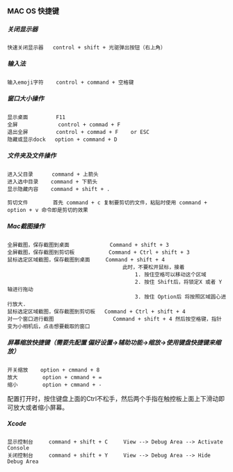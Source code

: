### MAC OS 快捷键

##### 关闭显示器

```
快速关闭显示器   control + shift + 光驱弹出按钮（右上角）
```


##### 输入法

```
输入emoji字符    control + command + 空格键
```


##### 窗口大小操作

```
显示桌面         F11
全屏             control + commad + F
退出全屏         control + commad + F    or ESC
隐藏或显示dock   option + command + D
```



##### 文件夹及文件操作

```
进入父目录      command + 上箭头
进入选中目录    command + 下箭头
显示隐藏内容    command + shift + .

剪切文件        首先 command + c 复制要剪切的文件，粘贴时使用 command + option + v 命令即是剪切的效果
```



##### Mac截图操作

```
全屏截图，保存截图到桌面             Command + shift + 3
全屏截图，保存截图到剪切板           Command + Ctrl + shift + 3
鼠标选定区域截图，保存截图到桌面     Command + shift + 4
                                     此时，不要松开鼠标，接着
                                         1. 按住空格可以移动这个区域
                                         2. 按住 Shift后，将锁定X 或者 Y轴进行拖动
                                         3. 按住 Option后 将按照区域圆心进行放大. 
鼠标选定区域截图，保存截图到剪切板   Command + Ctrl + shift + 4
对一个窗口进行截图                   Command + shift + 4 然后按空格键，指针变为小相机后，点击想要截取的窗口
```

##### 屏幕缩放快捷键（需要先配置 偏好设置->辅助功能->缩放->使用键盘快捷键来缩放）
```
开关缩放    option + cmmand + 8
放大        option + cmmand + =
缩小        option + cmmand + -
```
配置打开时，按住键盘上面的Ctrl不松手，然后两个手指在触控板上面上下滑动即可放大或者缩小屏幕。


##### Xcode 

```
显示控制台     command + shift + C     View --> Debug Area --> Activate Console
关闭控制台     command + shift + Y     View --> Debug Area --> Hide Debug Area
```
